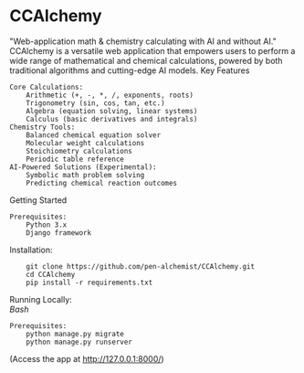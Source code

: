 # CCAlchemy
"Web-application math & chemistry calculating with AI and without AI." \
CCAlchemy is a versatile web application that empowers users to perform a wide range of mathematical and chemical 
calculations, powered by both traditional algorithms and cutting-edge AI models.
Key Features

    Core Calculations:
        Arithmetic (+, -, *, /, exponents, roots)
        Trigonometry (sin, cos, tan, etc.)
        Algebra (equation solving, linear systems)
        Calculus (basic derivatives and integrals)
    Chemistry Tools:
        Balanced chemical equation solver
        Molecular weight calculations
        Stoichiometry calculations
        Periodic table reference
    AI-Powered Solutions (Experimental):
        Symbolic math problem solving
        Predicting chemical reaction outcomes

Getting Started

    Prerequisites:
        Python 3.x
        Django framework


Installation:

        git clone https://github.com/pen-alchemist/CCAlchemy.git
        cd CCAlchemy
        pip install -r requirements.txt

Running Locally: \
*Bash*

    Prerequisites:
        python manage.py migrate
        python manage.py runserver

(Access the app at http://127.0.0.1:8000/)

